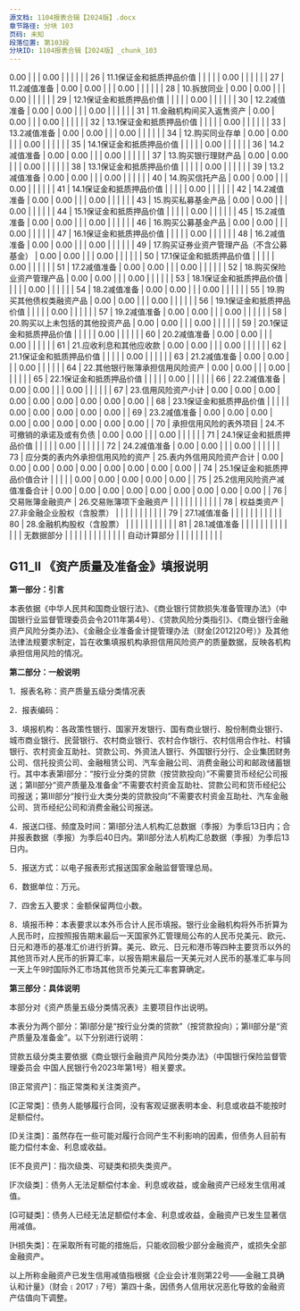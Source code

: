 ```yaml
---
源文档: 1104报表合辑【2024版】.docx
章节路径: 分块 103
页码: 未知
段落位置: 第103段
分块ID: 1104报表合辑【2024版】_chunk_103
---
```


0.00 |  |  | 0.00 |  |  |  |  |
| 26 | 11.1保证金和抵质押品价值 |  |  |  |  | 0.00 |  |  |  |  |
| 27 | 11.2减值准备 | 0.00 | 0.00 |  |  | 0.00 |  |  |  |  |
| 28 | 10.拆放同业 | 0.00 | 0.00 |  |  | 0.00 |  |  |  |  |
| 29 | 12.1保证金和抵质押品价值 |  |  |  |  | 0.00 |  |  |  |  |
| 30 | 12.2减值准备 | 0.00 | 0.00 |  |  | 0.00 |  |  |  |  |
| 31 | 11.金融机构间买入返售资产 | 0.00 | 0.00 |  |  | 0.00 |  |  |  |  |
| 32 | 13.1保证金和抵质押品价值 |  |  |  |  | 0.00 |  |  |  |  |
| 33 | 13.2减值准备 | 0.00 | 0.00 |  |  | 0.00 |  |  |  |  |
| 34 | 12.购买同业存单 | 0.00 | 0.00 |  |  | 0.00 |  |  |  |  |
| 35 | 14.1保证金和抵质押品价值 |  |  |  |  | 0.00 |  |  |  |  |
| 36 | 14.2减值准备 | 0.00 | 0.00 |  |  | 0.00 |  |  |  |  |
| 37 | 13.购买银行理财产品 | 0.00 | 0.00 |  |  | 0.00 |  |  |  |  |
| 38 | 13.1保证金和抵质押品价值 |  |  |  |  | 0.00 |  |  |  |  |
| 39 | 13.2减值准备 | 0.00 | 0.00 |  |  | 0.00 |  |  |  |  |
| 40 | 14.购买信托产品 | 0.00 | 0.00 |  |  | 0.00 |  |  |  |  |
| 41 | 14.1保证金和抵质押品价值 |  |  |  |  | 0.00 |  |  |  |  |
| 42 | 14.2减值准备 | 0.00 | 0.00 |  |  | 0.00 |  |  |  |  |
| 43 | 15.购买私募基金产品 | 0.00 | 0.00 |  |  | 0.00 |  |  |  |  |
| 44 | 15.1保证金和抵质押品价值 |  |  |  |  | 0.00 |  |  |  |  |
| 45 | 15.2减值准备 | 0.00 | 0.00 |  |  | 0.00 |  |  |  |  |
| 46 | 16.购买公募基金产品 | 0.00 | 0.00 |  |  | 0.00 |  |  |  |  |
| 47 | 16.1保证金和抵质押品价值 |  |  |  |  | 0.00 |  |  |  |  |
| 48 | 16.2减值准备 | 0.00 | 0.00 |  |  | 0.00 |  |  |  |  |
| 49 | 17.购买证券业资产管理产品（不含公募基金） | 0.00 | 0.00 |  |  | 0.00 |  |  |  |  |
| 50 | 17.1保证金和抵质押品价值 |  |  |  |  | 0.00 |  |  |  |  |
| 51 | 17.2减值准备 | 0.00 | 0.00 |  |  | 0.00 |  |  |  |  |
| 52 | 18.购买保险业资产管理产品 | 0.00 | 0.00 |  |  | 0.00 |  |  |  |  |
| 53 | 18.1保证金和抵质押品价值 |  |  |  |  | 0.00 |  |  |  |  |
| 54 | 18.2减值准备 | 0.00 | 0.00 |  |  | 0.00 |  |  |  |  |
| 55 | 19.购买其他债权类融资产品 | 0.00 | 0.00 |  |  | 0.00 |  |  |  |  |
| 56 | 19.1保证金和抵质押品价值 |  |  |  |  | 0.00 |  |  |  |  |
| 57 | 19.2减值准备 | 0.00 | 0.00 |  |  | 0.00 |  |  |  |  |
| 58 | 20.购买以上未包括的其他投资产品 | 0.00 | 0.00 |  |  | 0.00 |  |  |  |  |
| 59 | 20.1保证金和抵质押品价值 |  |  |  |  | 0.00 |  |  |  |  |
| 60 | 20.2减值准备 | 0.00 | 0.00 |  |  | 0.00 |  |  |  |  |
| 61 | 21.应收利息和其他应收款 | 0.00 | 0.00 |  |  | 0.00 |  |  |  |  |
| 62 | 21.1保证金和抵质押品价值 |  |  |  |  | 0.00 |  |  |  |  |
| 63 | 21.2减值准备 | 0.00 | 0.00 |  |  | 0.00 |  |  |  |  |
| 64 | 22.其他银行账簿承担信用风险资产 | 0.00 | 0.00 |  |  | 0.00 |  |  |  |  |
| 65 | 22.1保证金和抵质押品价值 |  |  |  |  | 0.00 |  |  |  |  |
| 66 | 22.2减值准备 | 0.00 | 0.00 |  |  | 0.00 |  |  |  |  |
| 67 | 23.信用风险资产小计 | 0.00 | 0.00 | 0.00 | 0.00 | 0.00 | 0.00 | 0.00 | 0.00 | 0.00 |
| 68 | 23.1保证金和抵质押品价值 |  |  |  |  | 0.00 | 0.00 | 0.00 | 0.00 | 0.00 |
| 69 | 23.2减值准备 | 0.00 | 0.00 | 0.00 | 0.00 | 0.00 | 0.00 | 0.00 | 0.00 | 0.00 |
| 70 | 承担信用风险的表外项目 | 24.不可撤销的承诺及或有负债 | 0.00 | 0.00 |  |  | 0.00 |  |  |  |  |
| 71 | 24.1保证金和抵质押品价值 |  |  |  |  | 0.00 |  |  |  |  |
| 72 | 24.2减值准备 | 0.00 | 0.00 |  |  | 0.00 |  |  |  |  |
| 73 | 应分类的表内外承担信用风险的资产 | 25.表内外信用风险资产合计 | 0.00 | 0.00 | 0.00 | 0.00 | 0.00 | 0.00 | 0.00 | 0.00 | 0.00 |
| 74 | 25.1保证金和抵质押品价值合计 |  |  |  |  | 0.00 | 0.00 | 0.00 | 0.00 | 0.00 |
| 75 | 25.2信用风险资产减值准备合计 | 0.00 | 0.00 | 0.00 | 0.00 | 0.00 | 0.00 | 0.00 | 0.00 | 0.00 |
| 76 | 交易账簿金融资产 | 26.交易账簿项下金融资产 |  |  |  |  |  |  |  |  |  |
| 78 | 权益类资产 | 27.非金融企业股权（含股票） |  |  |  |  |  |  |  |  |  |
| 79 | 27.1减值准备 |  |  |  |  |  |  |  |  |  |
| 80 | 28.金融机构股权（含股票） |  |  |  |  |  |  |  |  |  |
| 81 | 28.1减值准备 |  |  |  |  |  |  |  |  |  |
|  |  | 无数据部分 | | | | |  |  |  |  |  |
|  |  | 自动计算部分 | | | | |  |  |  |  |  |

## G11\_II 《资产质量及准备金》填报说明

**第一部分：引言**

本表依据《中华人民共和国商业银行法》、《商业银行贷款损失准备管理办法》（中国银行业监督管理委员会令2011年第4号）、《贷款风险分类指引》、《商业银行金融资产风险分类办法》、《金融企业准备金计提管理办法（财金[2012]20号）》及其他法律法规要求制定，旨在收集填报机构承担信用风险资产的质量数据，反映各机构承担信用风险的情况。

**第二部分：一般说明**

1．报表名称：资产质量五级分类情况表

2．报表编码：

3．填报机构：各政策性银行、国家开发银行、国有商业银行、股份制商业银行、城市商业银行、民营银行、农村商业银行、农村合作银行、农村信用合作社、村镇银行、农村资金互助社、贷款公司、外资法人银行、外国银行分行、企业集团财务公司、信托投资公司、金融租赁公司、汽车金融公司、消费金融公司和邮政储蓄银行。其中本表第Ⅰ部分：“按行业分类的贷款（按贷款投向）”不需要货币经纪公司报送；第Ⅱ部分“资产质量及准备金”不需要农村资金互助社、贷款公司和货币经纪公司报送；第III部分“按行业大类分类的贷款投向”不需要农村资金互助社、汽车金融公司、货币经纪公司和消费金融公司报送。

4．报送口径、频度及时间：第Ⅰ部分法人机构汇总数据（季报）为季后13日内；合并报表数据（季报）为季后40日内。第Ⅱ部分法人机构汇总数据（季报）为季后13日内。

5．报送方式：以电子报表形式报送国家金融监督管理总局。

6．数据单位：万元。

7．四舍五入要求：金额保留两位小数。

8．填报币种：本表要求以本外币合计人民币填报。银行业金融机构将外币折算为人民币时，应按照报告期末最后一天国家外汇管理局公布的人民币兑美元、欧元、日元和港币的基准汇价进行折算。美元、欧元、日元和港币等四种主要货币以外的其他货币对人民币的折算汇率，以报告期末最后一天美元对人民币的基准汇率与同一天上午9时国际外汇市场其他货币兑美元汇率套算确定。

**第三部分：具体说明**

本部分对《资产质量五级分类情况表》主要项目作出说明。

本表分为两个部分：第Ⅰ部分是“按行业分类的贷款”（按贷款投向）；第Ⅱ部分是“资产质量及准备金”。以下分别进行说明：

贷款五级分类主要依据《商业银行金融资产风险分类办法》（中国银行保险监督管理委员会 中国人民银行令2023年第1号）相关要求。

[B正常资产]：指正常类和关注类资产。

[C正常类]：债务人能够履行合同，没有客观证据表明本金、利息或收益不能按时足额偿付。

[D关注类]：虽然存在一些可能对履行合同产生不利影响的因素，但债务人目前有能力偿付本金、利息或收益。

[E不良资产]：指次级类、可疑类和损失类资产。

[F次级类]：债务人无法足额偿付本金、利息或收益，或金融资产已经发生信用减值。

[G可疑类]：债务人已经无法足额偿付本金、利息或收益，金融资产已发生显著信用减值。

[H损失类]：在采取所有可能的措施后，只能收回极少部分金融资产，或损失全部金融资产。

以上所称金融资产已发生信用减值指根据《企业会计准则第22号——金融工具确认和计量》（财会﹝2017﹞7号）第四十条，因债务人信用状况恶化导致的金融资产估值向下调整。